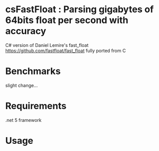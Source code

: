 # csFastFloat : Parsing gigabytes of 64bits float per second with accuracy

C# version of Daniel Lemire's fast_float https://github.com/fastfloat/fast_float  fully ported from C 





# Benchmarks

slight change...


# Requirements

.net 5 framework

# Usage

